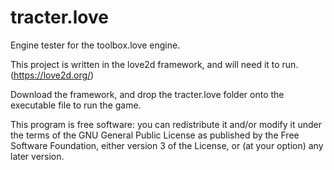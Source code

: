 # tracter.love

Engine tester for the toolbox.love engine.

This project is written in the love2d framework, and will need it to run. (https://love2d.org/)

Download the framework, and drop the tracter.love folder onto the executable file to run the game.

This program is free software: you can redistribute it and/or modify it under the terms of the GNU General Public License as published by the Free Software Foundation,
either version 3 of the License, or (at your option) any later version.

